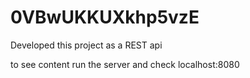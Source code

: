 # 0VBwUKKUXkhp5vzE

Developed this project as a REST api

to see content run the server and check localhost:8080
